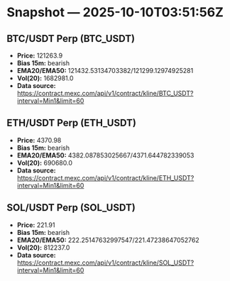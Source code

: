 # Snapshot — 2025-10-10T03:51:56Z

## BTC/USDT Perp (BTC_USDT)
- **Price:** 121263.9
- **Bias 15m:** bearish
- **EMA20/EMA50:** 121432.53134703382/121299.12974925281
- **Vol(20):** 1682981.0
- **Data source:** https://contract.mexc.com/api/v1/contract/kline/BTC_USDT?interval=Min1&limit=60

## ETH/USDT Perp (ETH_USDT)
- **Price:** 4370.98
- **Bias 15m:** bearish
- **EMA20/EMA50:** 4382.087853025667/4371.644782339053
- **Vol(20):** 690680.0
- **Data source:** https://contract.mexc.com/api/v1/contract/kline/ETH_USDT?interval=Min1&limit=60

## SOL/USDT Perp (SOL_USDT)
- **Price:** 221.91
- **Bias 15m:** bearish
- **EMA20/EMA50:** 222.25147632997547/221.47238647052762
- **Vol(20):** 812237.0
- **Data source:** https://contract.mexc.com/api/v1/contract/kline/SOL_USDT?interval=Min1&limit=60
